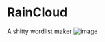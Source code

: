 # RainCloud
A shitty wordlist maker 
![image](https://user-images.githubusercontent.com/66269103/193437772-69c657dc-85b9-4d17-8533-f941771ca0e1.png)
